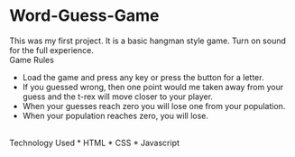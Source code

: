 # Word-Guess-Game

This was my first project. It is a basic hangman style game. Turn on sound for the full experience.
<br>
Game Rules
*	Load the game and press any key or press the button for a letter. 
*	If you guessed wrong, then one point would me taken away from your guess and the t-rex will move closer to your player. 
*	When your guesses reach zero you will lose one from your population. 
*	When your population reaches zero, you will lose.
<br>
Technology Used
* HTML
* CSS
* Javascript

